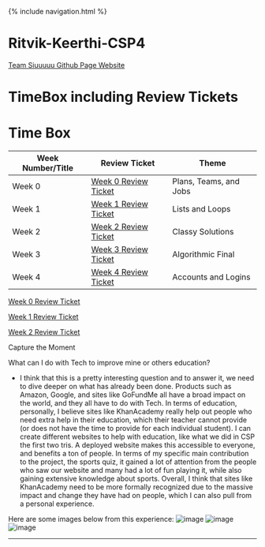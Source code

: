 {% include navigation.html %}

# Ritvik-Keerthi-CSP4
[Team Siuuuuu Github Page Website](https://koolkidkai.github.io/Siuuuu/)

# TimeBox including Review Tickets

# Time Box

Week Number/Title | Review Ticket | Theme |
----- | ----- | ----- |
Week 0 | [Week 0 Review Ticket](https://github.com/Ritvik-Keerthi/Ritvik-Keerthi-CSP4/issues/1) | Plans, Teams, and Jobs |
Week 1 | [Week 1 Review Ticket](https://github.com/Ritvik-Keerthi/Ritvik-Keerthi-CSP4/issues/2) | Lists and Loops |
Week 2 | [Week 2 Review Ticket](https://github.com/Ritvik-Keerthi/Ritvik-Keerthi-CSP4/issues/4) | Classy Solutions |
Week 3 | [Week 3 Review Ticket](https://github.com/Ritvik-Keerthi/Ritvik-Keerthi-CSP4/issues/5) | Algorithmic Final |
Week 4 | [Week 4 Review Ticket](https://github.com/Ritvik-Keerthi/Ritvik-Keerthi-CSP4/issues/6) | Accounts and Logins |

[Week 0 Review Ticket](https://github.com/Ritvik-Keerthi/Ritvik-Keerthi-CSP4/issues/1)

[Week 1 Review Ticket](https://github.com/Ritvik-Keerthi/Ritvik-Keerthi-CSP4/issues/2)

[Week 2 Review Ticket](https://github.com/Ritvik-Keerthi/Ritvik-Keerthi-CSP4/issues/4)

Capture the Moment

What can I do with Tech to improve mine or others education?

- I think that this is a pretty interesting question and to answer it, we need to dive deeper on what has already been done. Products such as Amazon, Google, and sites like GoFundMe all have a broad impact on the world, and they all have to do with Tech. In terms of education, personally, I believe sites like KhanAcademy really help out people who need extra help in their education, which their teacher cannot provide (or does not have the time to provide for each individual student). I can create different websites to help with education, like what we did in CSP the first two tris. A deployed website makes this accessible to everyone, and benefits a ton of people. In terms of my specific main contribution to the project, the sports quiz, it gained a lot of attention from the people who saw our website and many had a lot of fun playing it, while also gaining extensive knowledge about sports. Overall, I think that sites like KhanAcademy need to be more formally recognized due to the massive impact and change they have had on people, which I can also pull from a personal experience. 

Here are some images below from this experience:
![image](https://user-images.githubusercontent.com/89219486/156898353-b4c4fd62-acde-4cab-957f-dcbb1d61c2ee.png)
![image](https://user-images.githubusercontent.com/89219486/156898368-593b1e0a-7861-475c-9d8b-9f889e078186.png)
![image](https://user-images.githubusercontent.com/89219486/156898372-405af684-485d-4535-bd44-655651af9fd6.png)

---------------------------------
